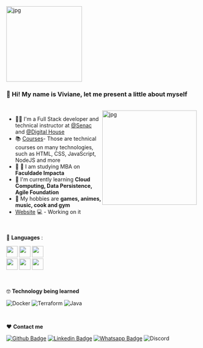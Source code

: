 
  <img align="center" alt="jpg" width=200 src="https://raw.githubusercontent.com/coderjojo/coderjojo/master/img/github.gif" />
  
  ###  👋 Hi! My name is Viviane, let me present a little about myself

<br />

<img align="right" alt="jpg" width="250px" src="https://64.media.tumblr.com/84c58506d00547066e7b56612a52fec6/4623aa5cfc785e4e-12/s540x810/1f68e9e01a1c414e8a0307e202b927ed94a0f7bf.gifv" />

- :woman_teacher: I'm a Full Stack developer and technical instructor at [@Senac](https://www.sp.senac.br/senac-largo-treze) and [@Digital House](https://www.digitalhouse.com/br)
- :books: [Courses](https://www.sp.senac.br/senac-largo-treze/cursos-tecnicos/curso-tecnico-em-informatica)- Those are technical courses on many technologies, such as HTML, CSS, JavaScript, NodeJS and more
- :woman: :school: I am studying MBA on **Faculdade Impacta**
- 🌱 I'm currently learning **Cloud Computing, Data Persistence, Agile Foundation**  
- 🤔 My hobbies are **games, animes, music, cook and gym**
-  [Website](-) 💻 - Working on it

<br />

  :wrench: **Languages** :

<img height="30" src="https://img.shields.io/badge/HTML5-E34F26?style=for-the-badge&logo=html5&logoColor=white"> <img height="30" src="https://img.shields.io/badge/CSS3-1572B6?style=for-the-badge&logo=css3&logoColor=white"> <img height="30" src="https://img.shields.io/badge/Bootstrap-563D7C?style=for-the-badge&logo=bootstrap&logoColor=white">
<br/>
<img height="30" src="https://img.shields.io/badge/JavaScript-323330?style=for-the-badge&logo=javascript&logoColor=F7DF1E"> <img height="30" src="https://img.shields.io/badge/Node.js-339933?style=for-the-badge&logo=nodedotjs&logoColor=white"> <img height="30" src="https://img.shields.io/badge/PHP-777BB4?style=for-the-badge&logo=php&logoColor=white">


<br />

:nerd_face: **Technology being learned**

![Docker](https://img.shields.io/badge/docker-%230db7ed.svg?style=for-the-badge&logo=docker&logoColor=white)
![Terraform](https://img.shields.io/badge/terraform-%235835CC.svg?style=for-the-badge&logo=terraform&logoColor=white)
![Java](https://img.shields.io/badge/java-%23ED8B00.svg?style=for-the-badge&logo=java&logoColor=white)

<br />

❤️ **Contact me** 

[![Github Badge](https://img.shields.io/badge/GitHub-100000?style=for-the-badge&logo=github&logoColor=white&link=https://github.com/zennom)](https://github.com/zennom)
[![Linkedin Badge](https://img.shields.io/badge/LinkedIn-0077B5?style=for-the-badge&logo=linkedin&logoColor=white&link=https://www.linkedin.com/in/vivianelf/)](https://www.linkedin.com/in/vivianelf/)
[![Whatsapp Badge](	https://img.shields.io/badge/WhatsApp-25D366?style=for-the-badge&logo=whatsapp&logoColor=white&link=https://wa.me/5511992583178)](https://wa.me/5511992583178)
![Discord](https://img.shields.io/badge/zennom8363-%237289DA.svg?style=for-the-badge&logo=discord&logoColor=white)
